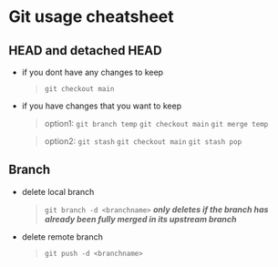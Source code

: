 #   Git usage cheatsheet    #
##  HEAD and detached HEAD  ##
-   if you dont have any changes to keep
    >   `git checkout main`

-   if you have changes that you want to keep
    >   option1:
`git branch temp`
`git checkout main`
`git merge temp`

    >   option2:
`git stash`
`git checkout main`
`git stash pop`

##  Branch  ##
-   delete local branch
    >   `git branch -d <branchname>`
    ***only deletes if the branch has already been fully merged in its upstream branch***

-   delete remote branch
    >   `git push -d <branchname>`
